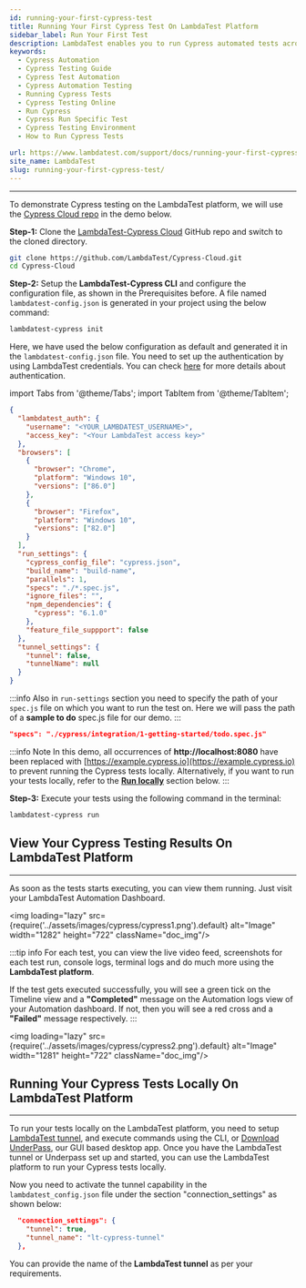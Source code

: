 ```yaml
---
id: running-your-first-cypress-test
title: Running Your First Cypress Test On LambdaTest Platform
sidebar_label: Run Your First Test
description: LambdaTest enables you to run Cypress automated tests across 40+ browser versions on cloud. This documentation will help you get started with your first test.
keywords:
  - Cypress Automation
  - Cypress Testing Guide
  - Cypress Test Automation
  - Cypress Automation Testing
  - Running Cypress Tests
  - Cypress Testing Online
  - Run Cypress
  - Cypress Run Specific Test
  - Cypress Testing Environment
  - How to Run Cypress Tests

url: https://www.lambdatest.com/support/docs/running-your-first-cypress-test/
site_name: LambdaTest
slug: running-your-first-cypress-test/
---
```


---

To demonstrate Cypress testing on the LambdaTest platform, we will use the [Cypress Cloud repo](https://github.com/LambdaTest/Cypress-Cloud) in the demo below.

**Step-1:** Clone the [LambdaTest-Cypress Cloud](https://github.com/LambdaTest/Cypress-Cloud) GitHub repo and switch to the cloned directory.

```bash
git clone https://github.com/LambdaTest/Cypress-Cloud.git
cd Cypress-Cloud
```

**Step-2:** Setup the **LambdaTest-Cypress CLI** and configure the configuration file, as shown in the Prerequisites before. A file named `lambdatest-config.json` is generated in your project using the below command:

```bash
lambdatest-cypress init
```

Here, we have used the below configuration as default and generated it in the `lambdatest-config.json` file. You need to set up the authentication by using LambdaTest credentials. You can check [here](https://www.lambdatest.com/support/docs/authentication/) for more details about authentication.

import Tabs from '@theme/Tabs';
import TabItem from '@theme/TabItem';

<Tabs className="docs__val">
  <TabItem value="config" label="lambdatest-config.json" default>

```json
{
  "lambdatest_auth": {
    "username": "<YOUR_LAMBDATEST_USERNAME>",
    "access_key": "<Your LambdaTest access key>"
  },
  "browsers": [
    {
      "browser": "Chrome",
      "platform": "Windows 10",
      "versions": ["86.0"]
    },
    {
      "browser": "Firefox",
      "platform": "Windows 10",
      "versions": ["82.0"]
    }
  ],
  "run_settings": {
    "cypress_config_file": "cypress.json",
    "build_name": "build-name",
    "parallels": 1,
    "specs": "./*.spec.js",
    "ignore_files": "",
    "npm_dependencies": {
      "cypress": "6.1.0"
    },
    "feature_file_suppport": false
  },
  "tunnel_settings": {
    "tunnel": false,
    "tunnelName": null
  }
}
```

  </TabItem>
</Tabs>

:::info
Also in `run-settings` section you need to specify the path of your `spec.js` file on which you want to run the test on. Here we will pass the path of a **sample to do** spec.js file for our demo.
:::

```json
"specs": "./cypress/integration/1-getting-started/todo.spec.js"
```

:::info Note
In this demo, all occurrences of **http://localhost:8080** have been replaced with [https://example.cypress.io](https://example.cypress.io) to prevent running the Cypress tests locally. Alternatively, if you want to run your tests locally, refer to the [**Run locally**](https://www.lambdatest.com/support/docs/running-your-first-cypress-test/#running-your-cypress-tests-locally-on-lambdatest-platform) section below.
:::

**Step-3:** Execute your tests using the following command in the terminal:

```bash
lambdatest-cypress run
```

## View Your Cypress Testing Results On LambdaTest Platform

---

As soon as the tests starts executing, you can view them running. Just visit your LambdaTest Automation Dashboard.

<img loading="lazy" src={require('../assets/images/cypress/cypress1.png').default} alt="Image" width="1282" height="722" className="doc_img"/>

:::tip info
For each test, you can view the live video feed, screenshots for each test run, console logs, terminal logs and do much more using the **LambdaTest platform**.

If the test gets executed successfully, you will see a green tick on the Timeline view and a **"Completed"** message on the Automation logs view of your Automation dashboard. If not, then you will see a red cross and a **"Failed"** message respectively.
:::

<img loading="lazy" src={require('../assets/images/cypress/cypress2.png').default} alt="Image" width="1281" height="722" className="doc_img"/>

## Running Your Cypress Tests Locally On LambdaTest Platform

---

To run your tests locally on the LambdaTest platform, you need to setup [LambdaTest tunnel](/docs/testing-locally-hosted-pages/), and execute commands using the CLI, or [Download UnderPass](/docs/underpass-tunnel-application/), our GUI based desktop app. Once you have the LambdaTest tunnel or Underpass set up and started, you can use the LambdaTest platform to run your Cypress tests locally.

Now you need to activate the tunnel capability in the `lambdatest_config.json` file under the section "connection_settings" as shown below:

```json title="lambdatest_config.json"
  "connection_settings": {
    "tunnel": true,
    "tunnel_name": "lt-cypress-tunnel"
  },
```

You can provide the name of the **LambdaTest tunnel** as per your requirements.
